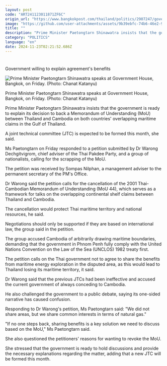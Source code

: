 ```yaml
---
layout: post
code: "ART241123011871ZF6C"
origin_url: "https://www.bangkokpost.com/thailand/politics/2907247/government-willing-to-explain-agreements-benefits"
image: "https://github.com/user-attachments/assets/9b39ebfc-74b6-46e2-96d0-a0995f6d9b03"
title: ""
description: "Prime Minister Paetongtarn Shinawatra insists that the government is ready to explain its decision to back a Memorandum of Understanding (MoU) between Thailand and Cambodia on both countries"
category: "POLITICS"
language: "en"
date: 2024-11-23T02:21:52.686Z
---
```


# 

Government willing to explain agreement's benefits

![Prime Minister Paetongtarn Shinawatra speaks at Government House, Bangkok, on Friday. (Photo: Chanat Katanyu)](https://github.com/user-attachments/assets/ed68bbc7-9fc1-4d9d-aecd-b1450ba95273)

Prime Minister Paetongtarn Shinawatra speaks at Government House, Bangkok, on Friday. (Photo: Chanat Katanyu)

Prime Minister Paetongtarn Shinawatra insists that the government is ready to explain its decision to back a Memorandum of Understanding (MoU) between Thailand and Cambodia on both countries' overlapping maritime claims in the Gulf of Thailand.

A joint technical committee (JTC) is expected to be formed this month, she said.

Ms Paetongtarn on Friday responded to a petition submitted by Dr Warong Dechgitvigrom, chief adviser of the Thai Pakdee Party, and a group of nationalists, calling for the scrapping of the MoU.

The petition was received by Sompas Nilphan, a management adviser to the permanent secretary of the PM's Office.

Dr Warong said the petition calls for the cancellation of the 2001 Thai-Cambodian Memorandum of Understanding (MoU 44), which serves as a framework for talks on the overlapping continental shelf claims between Thailand and Cambodia.

The cancellation would protect Thai maritime territory and national resources, he said.

Negotiations should only be supported if they are based on international law, the group said in the petition.

The group accused Cambodia of arbitrarily drawing maritime boundaries, demanding that the government in Phnom Penh fully comply with the United Nations Convention on the Law of the Sea (UNCLOS) 1982 treaty first.

The petition calls on the Thai government not to agree to share the benefits from maritime energy exploration in the disputed area, as this would lead to Thailand losing its maritime territory, it said.

Dr Warong said that the previous JTCs had been ineffective and accused the current government of always conceding to Cambodia.

He also challenged the government to a public debate, saying its one-sided narrative has caused confusion.

Responding to Dr Warong's petition, Ms Paetongtarn said: "We did not share areas, but we share common interests in terms of natural gas."

"If no one steps back, sharing benefits is a key solution we need to discuss based on the MoU," Ms Paetongtarn said.

She also questioned the petitioners' reasons for wanting to revoke the MoU.

She stressed that the government is ready to hold discussions and provide the necessary explanations regarding the matter, adding that a new JTC will be formed this month.